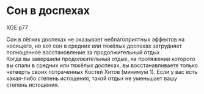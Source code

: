 # Сон в доспехах
XGE p77  
  
Сон в лёгких доспехах не оказывает неблагоприятных эффектов на носящего, но вот сон в средних или тяжёлых доспехах затрудняет полноценное восстановление за продолжительный отдых  
Когда вы завершили продолжительный отдых, на протяжении которого вы спали в средних или тяжёлых доспехах, вы восстанавливаете только четверть своих потраченных Костей Хитов (минимум 1). Если у вас есть какая-либо степень истощения, такой отдых не уменьшает вашу степень истощения.